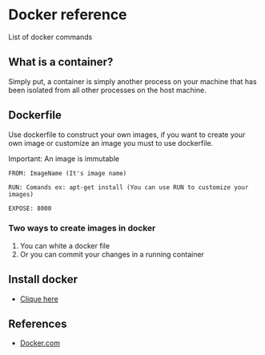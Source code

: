 # Docker reference
List of docker commands

## What is a container?
Simply put, a container is simply another process on your machine that has been isolated from all other processes on the host machine.

## Dockerfile

Use dockerfile to construct your own images, if you want to create your own image or customize an image you must to use dockerfile.

Important: An image is immutable

    FROM: ImageName (It's image name)

    RUN: Comands ex: apt-get install (You can use RUN to customize your images)

    EXPOSE: 8000


### Two ways to create images in docker

1. You can white a docker file 
2. Or you can commit your changes in a running container

## Install docker

* [Clique here](https://docs.docker.com/engine/install/)

## References

* [Docker.com](https://docs.docker.com/get-started/)